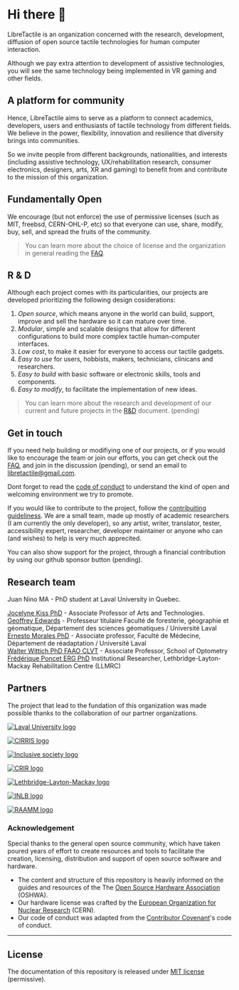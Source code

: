 # Hi there 👋

LibreTactile is an organization concerned with the research, development, diffusion of open source tactile technologies for human computer interaction.

Although we pay extra attention to development of assistive technologies, you will see the same technology being implemented in VR gaming and other fields.

## A platform for community

Hence, LibreTactile aims to serve as a platform to connect academics, developers, users and enthusiasts of tactile technology from different fields. We believe in the power, flexibility, innovation and resilience that diversity brings into communities.

So we invite people from different backgrounds, nationalities, and interests (including assistive technology, UX/rehabilitation research, consumer electronics, designers, arts, XR and gaming) to benefit from and contribute to the mission of this organization.

## Fundamentally Open

We encourage (but not enforce) the use of permissive licenses (such as MIT, freebsd, CERN-OHL-P, etc) so that everyone can use, share, modify, buy, sell, and spread the fruits of the community.

> You can learn more about the choice of license and the organization in general reading the [FAQ](/docs/faq.md).

## R & D

Although each project comes with its particularities, our projects are developed prioritizing the following design cosiderations:

1. _Open source_, which means anyone in the world can build, support, improve and sell the hardware so it can mature over time.
2. _Modular_, simple and scalable designs that allow for different configurations to build more complex tactile human-computer interfaces.
3. _Low cost_, to make it easier for everyone to access our tactile gadgets.
4. _Easy to use_ for users, hobbists, makers, technicians, clinicans and researchers.
5. _Easy to build_ with basic software or electronic skills, tools and components.
6. _Easy to modify_, to facilitate the implementation of new ideas.

> You can learn more about the research and development of our current and future projects in the [R&D](/docs/R-and-D.MD) document. (pending)

## Get in touch

If you need help building or modifiying one of our projects, or if you would like to encourage the team or join our efforts, you can get check out the [FAQ](/docs/faq.md), and join in the discussion (pending), or send an email to [libretactile@gmail.com](mailto:libretactile@gmail.com).

<!-- TODO:  manage discussions for organization and specific repos ...-->

Dont forget to read the [code of conduct](/docs/code_of_conduct.md) to understand the kind of open and welcoming environment we try to promote.

If you would like to contribute to the project, follow the [contribuiting guideliness](/docs/contribuiting.md).
We are a small team, made up mostly of academic researchers (I am currently the only developer), so any artist, writer, translator, tester, accessibility expert, researcher, developer maintainer or anyone who can (and wishes) to help is very much apprecited.

You can also show support for the project, through a financial contribution by using our github sponsor button (pending).

<!-- TODO:  add sponsor button, or something like that .-->

## Research team

Juan Nino MA - PhD student at Laval University in Quebec.

<!-- TODO:  Add my portfolio-->

[Jocelyne Kiss PhD](https://www.design.ulaval.ca/personnel/professeurs/jocelyne-kiss) - Associate Professor of Arts and Technologies.  
[Geoffrey Edwards](https://www.scg.ulaval.ca/geoffrey-edwards) - Professeur titulaire Faculté de foresterie, géographie et géomatique, Département des sciences géomatiques / Université Laval  
[Ernesto Morales PhD](https://www.cirris.ulaval.ca/en/researchers/ernesto-morales/) - Associate professor, Faculté de Médecine, Département de réadaptation / Université Laval  
[Walter Wittich PhD FAAO CLVT](https://www.opto.umontreal.ca/wittichlab/en/index.html) - Associate Professor, School of Optometry  
[Frédérique Poncet ERG PhD](https://crir.ca/en/member/frederique-poncet-erg-ph-d/) Institutional Researcher, Lethbridge-Layton-Mackay Rehabilitation Centre (LLMRC)

## Partners

The project that lead to the fundation of this organization was made possible thanks to the collaboration of our partner organizations.

<!-- TODO:  Fix logo size ... by adding a local screenshot of the image to this repo ;  also add link to repo of the mentioned project-->

[![Laval University logo](https://authentification.ulaval.ca/assets/svg/logo-universite-laval.svg "Laval University")](https://www.ulaval.ca/en)

[![CIRRIS logo](https://www.cirris.ulaval.ca/wp-content/themes/cirris/assets/images/logo-cirris.png "CIRRIS")](https://www.cirris.ulaval.ca/)

[![Inclusive society logo](https://societeinclusive.ca/wp-content/themes/wp-bootstrap-socinc/images/logo_en.png "Inclusive society")](https://societeinclusive.ca/en/socinc/vers-une-societe-quebecoise-plus-inclusive/)

[![CRIR logo](https://crir.ca/wp-content/themes/ekloweb/img/logo_crir.svg "CRIR")](https://crir.ca/en/)

[![Lethbridge-Layton-Mackay logo](https://www.llmrc.ca/typo3conf/ext/tm_core/Resources/Public/images/crllm.png "CLethbridge-Layton-Mackay")](https://www.llmrc.ca/)

[![INLB logo](https://raamm.org/wp-content/uploads/2019/06/Institut-Nazareth-Louis-Braille-300x162.png "INLB")](https://www.santemonteregie.qc.ca/en/node/2134)

[![RAAMM logo](https://raamm.org/wp-content/themes/raamm/img/logo-raamm.svg "RAAMM")](https://raamm.org/)

### Acknowledgement

Special thanks to the general open source community, which have taken poured years of effort to create resources and tools to facilitate the creation, licensing, distribution and support of open source software and hardware.

- The content and structure of this repository is heavily informed on the guides and resources of the The [Open Source Hardware Association](https://www.oshwa.org/) (OSHWA).
- Our hardware license was crafted by the [European Organization for Nuclear Research](https://home.cern/) (CERN).
- Our code of conduct was adapted from the [Contributor Covenant](https://www.contributor-covenant.org/)'s code of conduct.

---

## License

The documentation of this repository is released under [MIT license](/LICENSE) (permissive).
